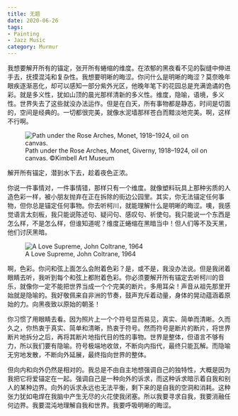 ```yaml
---
title: 无题
date: 2020-06-26
tags:
- Painting
- Jazz Music
category: Murmur
---
```


我想要解开所有的锚定，张开所有蜷缩的维度。在浓郁的黑夜看不见的裂缝中伸进手去，抚摸混沌和复杂性。我想要明晰的晦涩。你问什么是明晰的晦涩？莫奈晚年眼疾逐渐恶化，却可以感知一部分紫外光区，他晚年笔下的花园总是充满诡谲的色彩。就是多义性，犹如山顶的晨光那样清新的多义性。维度，隐喻，语境，多义性。世界失去了这些就没办法运作。但是在白天，所有事物都是静态，时间是切面的，空间是经典的。一切都很完美，就像水泥墙那样苍白而黯淡地完美。啊，这样不行啊。

<figure>
  <img src="https://d32dm0rphc51dk.cloudfront.net/rIINltqJlK77TGd6v_jqkQ/normalized.jpg" alt="Path under the Rose Arches, Monet, 1918–1924, oil on canvas.">
  <figcaption>Path under the Rose Arches, Monet, Giverny, 1918–1924, oil on canvas. ©Kimbell Art Museum</figcaption>
</figure>

解开所有锚定，潜到水下去，趁着夜色正浓。

你说一件事情对，一件事情错，那样只有一个维度。就像塑料玩具上那种劣质的人造色彩一样，被小朋友抛弃在正在拆除的街边公园里。其实，你无法锚定任何事物，但你总是锚定任何事物。你去听柯川，就能理解什么是明晰的晦涩。噢，我感觉语言太刻板，我只能说陈述句、疑问句、感叹句、祈使句。我只能说一个东西是怎么样，不是怎么样，但谁知道呢？维度正蜷缩在黑暗当中！但人们等不及天黑，他们讨厌黑暗。

<figure>
  <img src="/music/image/A Love Supreme-6890747.jpg" alt="A Love Supreme, John Coltrane, 1964">
  <figcaption>A Love Supreme, John Coltrane, 1964</figcaption>
</figure>

啊，色彩。你问和弦上面怎么会附着色彩？是，或不是，我没办法说。但是我闭着眼睛去听，我听到每个和弦上都附着色彩。你必须要解开所有锚定去听柯川的音乐，就像你一定不能把世界当成一个个完美的断片。多用耳朵！声音从祖先那里开始就是隐喻的。我好敬佩来自非洲的节奏，鼓声充斥着动量，身体的晃动蕴涵着原始的力。向黑夜致以原始的朝圣！

你习惯了用眼睛去看。因为照片上一个个符号显而易见，真实、简单而清晰。久而久之，你热衷于真实、简单和清晰，热衷于符号。然而符号是断片的断片，将世界断片地拆分之后，再将其断片地指代目的性的事物。世界是整体，但语言不够有力，所以我们要有隐喻。符号极端地收敛，不断向内指代，最终只能瓦解。而隐喻无穷地发散，不断向外延展，最终指向世界的整体。

但向内和向外仍然是相对的。我总是不由自主地想强调自己的独特性，大概是因为我把它将爱锚定在一起。强调自己是一种向外的诉求，而这种诉求暗示着自我和别人的某种边界。向外的诉求永远也无法平衡，剩下来的是自我的空洞和消耗。这种张力犹如电焊在我脑中产生无尽的火花使我闭塞。所以我要寻求自我，我要消融任何边界。我要混沌地理解自我和世界。我要呼吸明晰的晦涩。
